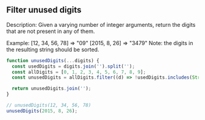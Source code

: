 ## Filter unused digits

Description:
Given a varying number of integer arguments, return the digits that are not present in any of them.

Example:
[12, 34, 56, 78] => "09"
[2015, 8, 26] => "3479"
Note: the digits in the resulting string should be sorted.

```js
function unusedDigits(...digits) {
  const usedDigits = digits.join('').split('');
  const allDigits = [0, 1, 2, 3, 4, 5, 6, 7, 8, 9];
  const unusedDigits = allDigits.filter((d) => !usedDigits.includes(String(d)));

  return unusedDigits.join('');
}

// unusedDigits(12, 34, 56, 78)
unusedDigits(2015, 8, 26);
```
